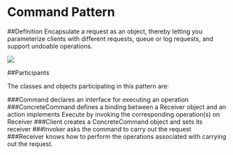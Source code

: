 # Command Pattern
##Definition
Encapsulate a request as an object, thereby letting you parameterize clients with different requests, queue or log requests, and support undoable operations.

![](https://github.com/QianMo/Unity-Design-Pattern/blob/master/Assets/Tools/UML_Picture/command.gif) 

##Participants

The classes and objects participating in this pattern are:

###Command
declares an interface for executing an operation
###ConcreteCommand
defines a binding between a Receiver object and an action
implements Execute by invoking the corresponding operation(s) on Receiver
###Client 
creates a ConcreteCommand object and sets its receiver
###Invoker
asks the command to carry out the request
###Receiver
knows how to perform the operations associated with carrying out the request.



